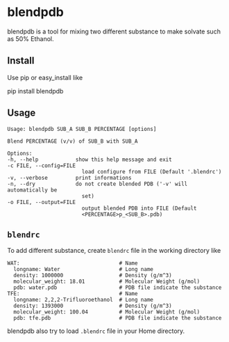 blendpdb
===============================================================================

blendpdb is a tool for mixing two different substance to make solvate such as 50%
Ethanol.

Install
-------------------------------------------------------------------------------
Use pip or easy_install like

  pip install blendpdb

Usage
-------------------------------------------------------------------------------

    Usage: blendpdb SUB_A SUB_B PERCENTAGE [options]

    Blend PERCENTAGE (v/v) of SUB_B with SUB_A

    Options:
    -h, --help            show this help message and exit
    -c FILE, --config=FILE
                            load configure from FILE (Default '.blendrc')
    -v, --verbose         print informations
    -n, --dry             do not create blended PDB ('-v' will automatically be
                            set)
    -o FILE, --output=FILE
                            output blended PDB into FILE (Default
                            <PERCENTAGE>p_<SUB_B>.pdb)

`blendrc`
-------------------------------------------------------------------------------
To add different substance, create `blendrc` file in the working directory like

    WAT:                                # Name
      longname: Water                   # Long name
      density: 1000000                  # Density (g/m^3)
      molecular_weight: 18.01           # Molecular Weight (g/mol)
      pdb: water.pdb                    # PDB file indicate the substance
    TFE:                                # Name
      longname: 2,2,2-Trifluoroethanol  # Long name
      density: 1393000                  # Density (g/m^3)
      molecular_weight: 100.04          # Molecular Weight (g/mol)
      pdb: tfe.pdb                      # PDB file indicate the substance

blendpdb also try to load `.blendrc` file in your Home directory.
